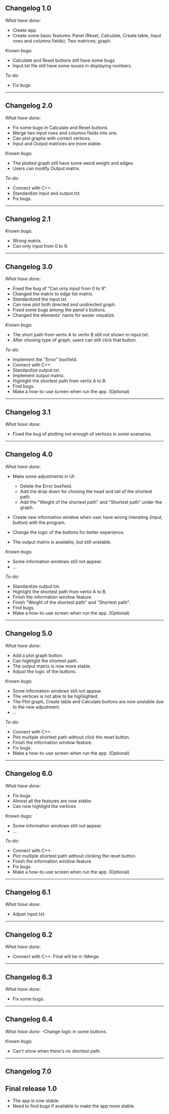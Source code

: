 ## Changelog 1.0 ##

*What have done:*
- Create app.
- Create some basic features: Panel (Reset, Calculate, Create table, Input rows and columns fields); Two matrices; graph.

*Known bugs:*
- Calculate and Reset buttons still have some bugs.
- Input.txt file still have some issues in displaying numbers.

*To-do:*
- Fix bugs.

----------------------------------

## Changelog 2.0 ##

*What have done:*
- Fix some bugs in Calculate and Reset buttons.
- Merge two input rows and columns fields into one.
- Can plot graphs with correct vertices.
- Input and Output matrices are more stable.

*Known bugs:*
- The plotted graph still have some weird weight and edges.
- Users can modify Output matrix.

*To-do:*
- Connect with C++.
- Standardize input and output.txt.
- Fix bugs.

----------------------------------

## Changelog 2.1 ##

*Known bugs:*
- Wrong matrix.
- Can only input from 0 to 9.

----------------------------------

## Changelog 3.0 ##

*What have done:*
- Fixed the bug of "Can only input from 0 to 9".
- Changed the matrix to edge list matrix.
- Standardized the input.txt.
- Can now plot both directed and undirected graph.
- Fixed some bugs among the panel's buttons.
- Changed the elements' name for easier visualize.

*Known bugs:*
- The short path from vertix A to vertix B still not shown in input.txt.
- After chosing type of graph, users can still click that button.

*To-do:*
- Implement the "Error" boxfield.
- Connect with C++.
- Standardize output.txt.
- Implement output matrix.
- Highlight the shortest path from vertix A to B.
- Find bugs.
- Make a how-to-use screen when run the app. (Optional)

----------------------------------

## Changelog 3.1 ##

*What have done:*
- Fixed the bug of plotting not enough of vertices in some scenarios.

----------------------------------

## Changelog 4.0 ##

*What have done:*
- Make some adjustments in UI:
  + Delete the Error boxfield.
  + Add the drop down for chosing the head and tail of the shortest path.
  + Add the "Weight of the shortest path" and "Shortest path" under the graph.

- Create new information window when user have wrong interating (input, button) with the program.
- Change the logic of the buttons for better experience.
- The output matrix is available, but still unstable.

*Known bugs:*
- Some information windows still not appear.
- ...

*To-do:*
- Standardize output.txt.
- Highlight the shortest path from vertix A to B.
- Finish the information window feature.
- Finish "Weight of the shortest path" and "Shortest path".
- Find bugs.
- Make a how-to-use screen when run the app. (Optional)


----------------------------------

## Changelog 5.0 ##

*What have done:*
- Add a plot graph button.
- Can highlight the shortest path.
- The output matrix is now more stable.
- Adjust the logic of the buttons.

*Known bugs:*
- Some information windows still not appear.
- The vertices is not able to be highlighted.
- The Plot graph, Create table and Calculate buttons are now unstable due to the new adjustment.
- ...

*To-do:*
- Connect with C++.
- Plot multiple shortest path without click the reset button.
- Finish the information window feature.
- Fix bugs.
- Make a how-to-use screen when run the app. (Optional)

----------------------------------

## Changelog 6.0 ##

*What have done:*
- Fix bugs.
- Almost all the features are now stable.
- Can now highlight the vertices

*Known bugs:*
- Some information windows still not appear.
- ...

*To-do:*
- Connect with C++.
- Plot multiple shortest path without clicking the reset button.
- Finish the information window feature.
- Fix bugs.
- Make a how-to-use screen when run the app. (Optional)

----------------------------------

## Changelog 6.1 ##

*What have done:*
- Adjust input.txt.

----------------------------------

## Changelog 6.2 ##

*What have done:*
- Connect with C++. Final will be in \Merge.

----------------------------------

## Changelog 6.3 ##

*What have done:*
- Fix some bugs.

----------------------------------

## Changelog 6.4 ##

*What have done:*
-Change logic in some buttons.

*Known bugs:*
- Can't show when there's no shortest path.

----------------------------------

## Changelog 7.0 ##
## Final release 1.0 ##

- The app is now stable.
- Need to find bugs if available to make the app more stable.